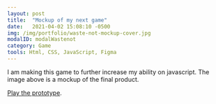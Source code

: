 ```yaml
---
layout: post
title:  "Mockup of my next game"
date:   2021-04-02 15:08:10 -0500
img: /img/portfolio/waste-not-mockup-cover.jpg
modalID: modalWastenot
category: Game
tools: Html, CSS, JavaScript, Figma
---
```

I am making this game to further increase my ability on javascript.
The image above is a mockup of the final product.

[Play the prototype][game-link].

[game-link]: https://imranmollajoy.github.io/wastenot/